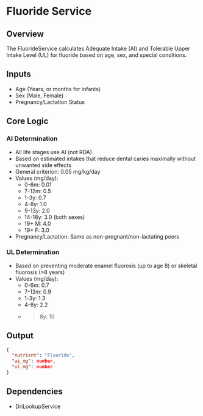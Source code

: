 # Fluoride Service

## Overview
The FluorideService calculates Adequate Intake (AI) and Tolerable Upper Intake Level (UL) for fluoride based on age, sex, and special conditions.

## Inputs
- Age (Years, or months for infants)
- Sex (Male, Female)
- Pregnancy/Lactation Status

## Core Logic
### AI Determination
- All life stages use AI (not RDA)
- Based on estimated intakes that reduce dental caries maximally without unwanted side effects
- General criterion: 0.05 mg/kg/day
- Values (mg/day):
  - 0-6m: 0.01
  - 7-12m: 0.5
  - 1-3y: 0.7
  - 4-8y: 1.0
  - 9-13y: 2.0
  - 14-18y: 3.0 (both sexes)
  - 19+ M: 4.0
  - 19+ F: 3.0
- Pregnancy/Lactation: Same as non-pregnant/non-lactating peers

### UL Determination
- Based on preventing moderate enamel fluorosis (up to age 8) or skeletal fluorosis (>8 years)
- Values (mg/day):
  - 0-6m: 0.7
  - 7-12m: 0.9
  - 1-3y: 1.3
  - 4-8y: 2.2
  - >8y: 10

## Output
```json
{
  "nutrient": "Fluoride",
  "ai_mg": number,
  "ul_mg": number
}
```

## Dependencies
- DriLookupService 